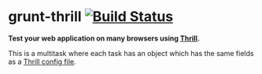 # grunt-thrill [![Build Status](https://secure.travis-ci.org/ozanturgut/thrill.png?branch=master)](http://travis-ci.org/ozanturgut/thrill)

**Test your web application on many browsers using [Thrill](https://github.com/turn/thrill).**

This is a multitask where each task has an object which has the same fields 
as a [Thrill config file](https://github.com/turn/thrill/wiki/thrill.js-Config-File).
